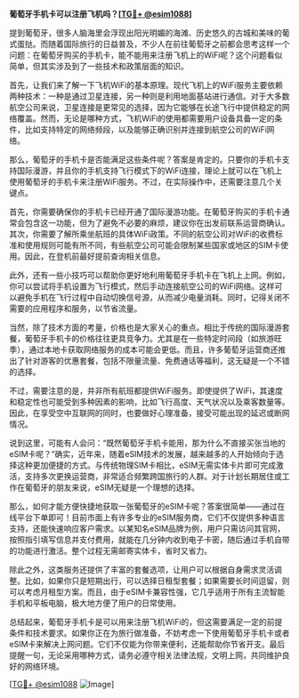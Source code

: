 **葡萄牙手机卡可以注册飞机吗？[[TG💪+ @esim1088](https://t.me/s/esim1088)]**

提到葡萄牙，很多人脑海里会浮现出阳光明媚的海滩、历史悠久的古城和美味的葡式蛋挞。而随着国际旅行的日益普及，不少人在前往葡萄牙之前都会思考这样一个问题：在葡萄牙购买的手机卡，能不能用来注册飞机上的WiFi呢？这个问题看似简单，但其实涉及到了一些技术和政策层面的知识。

首先，让我们来了解一下飞机WiFi的基本原理。现代飞机上的WiFi服务主要依赖两种技术：一种是通过卫星连接，另一种则是利用地面基站进行通信。对于大多数航空公司来说，卫星连接是更常见的选择，因为它能够在长途飞行中提供稳定的网络覆盖。然而，无论是哪种方式，飞机WiFi的使用都需要用户设备具备一定的条件，比如支持特定的网络频段，以及能够正确识别并连接到航空公司的WiFi网络。

那么，葡萄牙的手机卡是否能满足这些条件呢？答案是肯定的。只要你的手机卡支持国际漫游，并且你的手机支持飞行模式下的WiFi连接，理论上就可以在飞机上使用葡萄牙的手机卡来注册WiFi服务。不过，在实际操作中，还需要注意几个关键点。

首先，你需要确保你的手机卡已经开通了国际漫游功能。在葡萄牙购买的手机卡通常会包含这一功能，但为了避免不必要的麻烦，建议你在出发前联系运营商确认。其次，你需要了解所乘坐航班的具体WiFi政策。不同的航空公司对WiFi的收费标准和使用规则可能有所不同，有些航空公司可能会限制某些国家或地区的SIM卡使用。因此，在登机前最好提前查询相关信息。

此外，还有一些小技巧可以帮助你更好地利用葡萄牙手机卡在飞机上上网。例如，你可以尝试将手机设置为飞行模式，然后手动连接航空公司的WiFi网络。这样可以避免手机在飞行过程中自动切换信号源，从而减少电量消耗。同时，记得关闭不需要的应用程序和服务，以节省流量。

当然，除了技术方面的考量，价格也是大家关心的重点。相比于传统的国际漫游套餐，葡萄牙手机卡的价格往往更具竞争力。尤其是在一些特定时间段（如旅游旺季），通过本地卡获取网络服务的成本可能会更低。而且，许多葡萄牙运营商还推出了针对游客的优惠套餐，包括不限量流量、免费通话等福利，这无疑是一个不错的选择。

不过，需要注意的是，并非所有航班都提供WiFi服务。即使提供了WiFi，其速度和稳定性也可能受到多种因素的影响，比如飞行高度、天气状况以及乘客数量等。因此，在享受空中互联网的同时，也要做好心理准备，接受可能出现的延迟或断网情况。

说到这里，可能有人会问：“既然葡萄牙手机卡能用，那为什么不直接买张当地的eSIM卡呢？”确实，近年来，随着eSIM技术的发展，越来越多的人开始倾向于选择这种更加便捷的方式。与传统物理SIM卡相比，eSIM无需实体卡片即可完成激活，支持多次更换运营商，非常适合频繁跨国旅行的人群。对于计划长期居住或工作在葡萄牙的朋友来说，eSIM无疑是一个理想的选择。

那么，如何才能方便快捷地获取一张葡萄牙的eSIM卡呢？答案很简单——通过在线平台下单即可！目前市面上有许多专业的eSIM服务商，它们不仅提供多种语言支持，还能快速响应客户需求。以某知名eSIM品牌为例，用户只需访问其官网，按照指引填写信息并支付费用，就能在几分钟内收到电子卡密，随后通过手机自带的功能进行激活。整个过程无需邮寄实体卡，省时又省力。

除此之外，这类服务还提供了丰富的套餐选项，让用户可以根据自身需求灵活调整。比如，如果你只是短期出行，可以选择日租型套餐；如果需要长时间逗留，则可以考虑月租型方案。而且，由于eSIM卡兼容性强，它几乎适用于所有主流智能手机和平板电脑，极大地方便了用户的日常使用。

总结起来，葡萄牙手机卡是可以用来注册飞机WiFi的，但这需要满足一定的前提条件和技术要求。如果你正在为旅行做准备，不妨考虑一下使用葡萄牙手机卡或者eSIM卡来解决上网问题。它们不仅能为你带来便利，还能帮助你节省开支。最后提醒一句，无论采用哪种方式，请务必遵守相关法律法规，文明上网，共同维护良好的网络环境。

[[TG💪+ @esim1088](https://t.me/s/esim1088) ![Image](https://i.postimg.cc/4NQfJmqS/Snipaste-2025-05-13-00-14-12.png)]